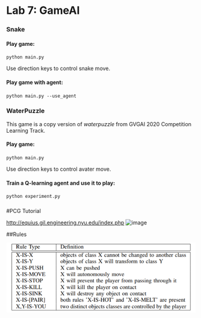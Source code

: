# Lab 7: GameAI

### Snake

#### Play game:

```
python main.py
```

Use direction keys to control snake move.

#### Play game with agent:

```
python main.py --use_agent
```

### WaterPuzzle

This game is a copy version of *waterpuzzle* from GVGAI 2020 Competition Learning Track.

#### Play game:

```
python main.py
```

Use direction keys to control avater move.

#### Train a Q-learning agent and use it to play:

```
python experiment.py
```

### 
#PCG Tutorial

http://equius.gil.engineering.nyu.edu/index.php
![image](https://user-images.githubusercontent.com/33660030/126726130-c933afec-7f15-4214-bb43-0f8b34cae725.png)

##Rules

![image](https://github.com/PneuC/GameAI-lesson/blob/main/rules.png)
